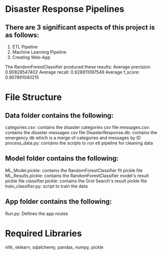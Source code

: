 # Disaster Response Pipelines 
## There are 3 significant aspects of this project is as follows:
1) ETL Pipeline
2) Machine Learning Pipeline
3) Creating Web-App 

The RandomForestClassifier produced these results:
Average precision: 0.90828547402
Average recall: 0.928911097549
Average f_score: 0.907891040215


# File Structure

## Data folder contains the following:

categories.csv: contains the disaster categories csv file
messages.csv: contains the disaster messages csv file
DisasterResponse.db: contains the emergency db which is a merge of categories and messages by ID
process_data.py: contains the scripts to run etl pipeline for cleaning data

## Model folder contains the following:

ML_Model.pickle: contains the RandomForestClassifier fit pickle file
ML_Results.pickle: contains the RandomForestClassifier model's result pickle file
classifier.pickle: contains the Grid Search's result pickle file
train_classifier.py: script to train the data

## App folder contains the following:

Run.py: Defines the app routes

# Required Libraries

nltk, sklearn, sqlalchemy, pandas, numpy, pickle
